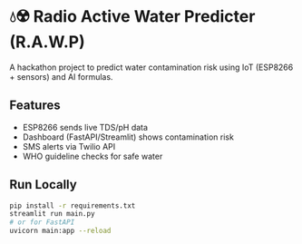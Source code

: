 # 💧☢️ Radio Active Water Predicter (R.A.W.P)

A hackathon project to predict water contamination risk using IoT (ESP8266 + sensors) and AI formulas.

## Features
- ESP8266 sends live TDS/pH data
- Dashboard (FastAPI/Streamlit) shows contamination risk
- SMS alerts via Twilio API
- WHO guideline checks for safe water

## Run Locally
```bash
pip install -r requirements.txt
streamlit run main.py
# or for FastAPI
uvicorn main:app --reload
